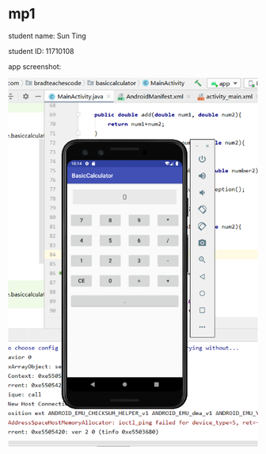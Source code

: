 # mp1

student name: Sun Ting

student ID: 11710108

app screenshot: 

![basicCalculator](basicCalculator.png)